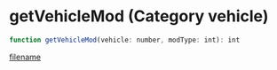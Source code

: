 # getVehicleMod (Category vehicle)

```js
function getVehicleMod(vehicle: number, modType: int): int
```

[filename](getVehicleMod_m.md ':include')